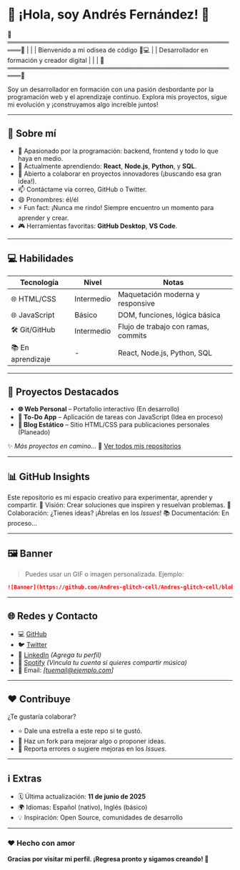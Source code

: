 # 🌌 ¡Hola, soy Andrés Fernández! 👋

🎨═════════════════════════════════════════════════════🎨
\|                                                     |
\|     Bienvenido a mi odisea de código 🧭💻          |
\|     Desarrollador en formación y creador digital    |
\|                                                     |
🎨═════════════════════════════════════════════════════🎨

Soy un desarrollador en formación con una pasión desbordante por la programación web y el aprendizaje continuo. Explora mis proyectos, sigue mi evolución y ¡construyamos algo increíble juntos!

---

## 📌 Sobre mí

* 👀 Apasionado por la programación: backend, frontend y todo lo que haya en medio.
* 🌱 Actualmente aprendiendo: **React**, **Node.js**, **Python**, y **SQL**.
* 💞️ Abierto a colaborar en proyectos innovadores (¡buscando esa gran idea!).
* 📫 Contáctame vía correo, GitHub o Twitter.
* 😄 Pronombres: él/él
* ⚡ Fun fact: ¡Nunca me rindo! Siempre encuentro un momento para aprender y crear.
* 🎮 Herramientas favoritas: **GitHub Desktop**, **VS Code**.

---

## 💻 Habilidades

| Tecnología        | Nivel      | Notas                               |
| ----------------- | ---------- | ----------------------------------- |
| 🌐 HTML/CSS       | Intermedio | Maquetación moderna y responsive    |
| 🌐 JavaScript     | Básico     | DOM, funciones, lógica básica       |
| 🛠️ Git/GitHub    | Intermedio | Flujo de trabajo con ramas, commits |
| 📚 En aprendizaje | -          | React, Node.js, Python, SQL         |

---

## 🚀 Proyectos Destacados

* **🌐 Web Personal** – Portafolio interactivo (En desarrollo)
* **📝 To-Do App** – Aplicación de tareas con JavaScript (Idea en proceso)
* **📖 Blog Estático** – Sitio HTML/CSS para publicaciones personales (Planeado)

✨ *Más proyectos en camino...*
🔗 [Ver todos mis repositorios](https://github.com/Andres-glitch-cell)

---

## 📊 GitHub Insights

Este repositorio es mi espacio creativo para experimentar, aprender y compartir.
📌 Visión: Crear soluciones que inspiren y resuelvan problemas.
🤝 Colaboración: ¿Tienes ideas? ¡Ábrelas en los *Issues*!
📚 Documentación: En proceso…

---

## 🖼️ Banner

> Puedes usar un GIF o imagen personalizada.
> Ejemplo:

```md
![Banner](https://github.com/Andres-glitch-cell/Andres-glitch-cell/blob/main/programming-banner.gif)
```

---

## 🌐 Redes y Contacto

* 💻 [GitHub](https://github.com/Andres-glitch-cell)
* 🐦 [Twitter](#)
* 💼 [LinkedIn](#) *(Agrega tu perfil)*
* 🎵 [Spotify](#) *(Vincula tu cuenta si quieres compartir música)*
* 📧 Email: *\[*[*tuemail@ejemplo.com*](mailto:tuemail@ejemplo.com)*]*

---

## ❤️ Contribuye

¿Te gustaría colaborar?

* ⭐ Dale una estrella a este repo si te gustó.
* 🍴 Haz un fork para mejorar algo o proponer ideas.
* 🐛 Reporta errores o sugiere mejoras en los *Issues*.

---

## ℹ️ Extras

* 🗓️ Última actualización: **11 de junio de 2025**
* 🌍 Idiomas: Español (nativo), Inglés (básico)
* 💡 Inspiración: Open Source, comunidades de desarrollo

---

### ❤️ Hecho con amor

**Gracias por visitar mi perfil. ¡Regresa pronto y sigamos creando! 🚀**
